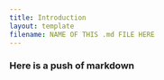 ```yaml
---
title: Introduction
layout: template
filename: NAME OF THIS .md FILE HERE
--- 
```


### Here is a push of markdown